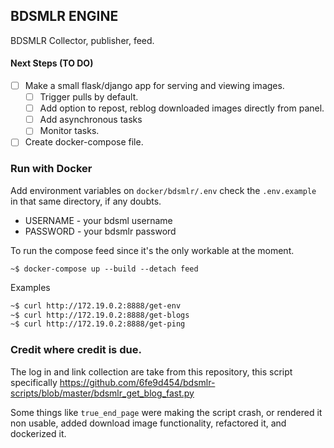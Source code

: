 ## BDSMLR ENGINE

BDSMLR Collector, publisher, feed.

#### Next Steps (TO DO)

- [ ] Make a small flask/django app for serving and viewing images.
    - [ ] Trigger pulls by default.
    - [ ] Add option to repost, reblog downloaded images directly from panel.
    - [ ] Add asynchronous tasks
    - [ ] Monitor tasks.
- [ ] Create docker-compose file.

### Run with Docker

Add environment variables on `docker/bdsmlr/.env` check the `.env.example` in that same directory, if any doubts.

- USERNAME - your bdsml username
- PASSWORD - your bdsmlr password


To run the compose feed since it's the only workable at the moment.

```
~$ docker-compose up --build --detach feed
```

Examples

```bash
~$ curl http://172.19.0.2:8888/get-env
~$ curl http://172.19.0.2:8888/get-blogs
~$ curl http://172.19.0.2:8888/get-ping
```

### Credit where credit is due.

The log in and link collection are take from this repository, this script
specifically https://github.com/6fe9d454/bdsmlr-scripts/blob/master/bdsmlr_get_blog_fast.py

Some things like `true_end_page` were making the script crash, or rendered it non
usable, added download image functionality, refactored it, and dockerized it.

